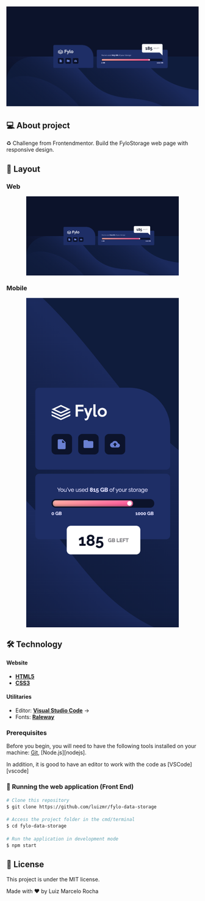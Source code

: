 <h1 align="center">
    <img alt="FyloStorage" title="#FyloStorage" src="./assets/web.png" />
</h1>

## 💻 About project

♻️ Challenge from Frontendmentor. Build the FyloStorage web page with responsive design.

## 🎨 Layout

### Web

<p align="center" style="display: flex; align-items: flex-start; justify-content: center;">
  <img alt="FyloStorageWeb" title="#FyloStorageWeb" src="./assets/web.png" width="400px">

</p>

### Mobile

<p align="center" style="display: flex; align-items: flex-start; justify-content: center;">
  <img alt="FyloStorageMobile" title="#FyloStorageMobile" src="./assets/mobile.png" width="400px">

</p>

## 🛠 Technology

#### **Website**

-   **[HTML5](https://developer.mozilla.org/pt-BR/docs/Web/HTML/HTML5)**
-   **[CSS3](https://developer.mozilla.org/pt-BR/docs/Web/CSS)**

#### **Utilitaries**

-   Editor: **[Visual Studio Code](https://code.visualstudio.com/)** &rarr;
-   Fonts: **[Raleway](https://fonts.googleapis.com/css2?family=Raleway:wght@400;700&display=swap)**

### Prerequisites

Before you begin, you will need to have the following tools installed on your machine:
[Git](https://git-scm.com), [Node.js][nodejs].

In addition, it is good to have an editor to work with the code as [VSCode][vscode]

### 🧭 Running the web application (Front End)

```bash
# Clone this repository
$ git clone https://github.com/luizmr/fylo-data-storage

# Access the project folder in the cmd/terminal
$ cd fylo-data-storage

# Run the application in development mode
$ npm start
```

## 📝 License

This project is under the MIT license.

Made with ❤️ by Luiz Marcelo Rocha
